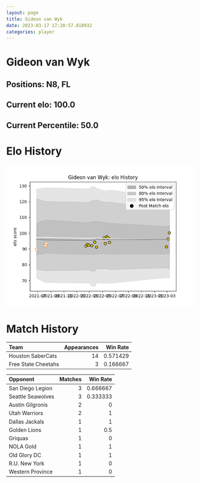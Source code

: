 ```yaml
---  
layout: page  
title: Gideon van Wyk  
date: 2023-03-17 17:20:57.818932  
categories: player  
---
```

# Gideon van Wyk

## Positions: N8, FL

## Current elo: 100.0

## Current Percentile: 50.0

# Elo History


![elo history](history_GideonvanWyk.png)
# Match History


| Team                |   Appearances |   Win Rate |
|:--------------------|--------------:|-----------:|
| Houston SaberCats   |            14 |   0.571429 |
| Free State Cheetahs |             3 |   0.166667 |

| Opponent          |   Matches |   Win Rate |
|:------------------|----------:|-----------:|
| San Diego Legion  |         3 |   0.666667 |
| Seattle Seawolves |         3 |   0.333333 |
| Austin Gilgronis  |         2 |   0        |
| Utah Warriors     |         2 |   1        |
| Dallas Jackals    |         1 |   1        |
| Golden Lions      |         1 |   0.5      |
| Griquas           |         1 |   0        |
| NOLA Gold         |         1 |   1        |
| Old Glory DC      |         1 |   1        |
| R.U. New York     |         1 |   0        |
| Western Province  |         1 |   0        |